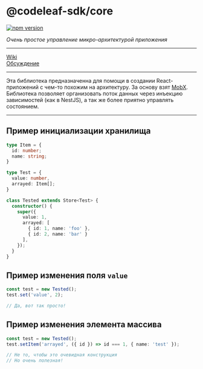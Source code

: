 # @codeleaf-sdk/core
[![npm version](https://badge.fury.io/js/%40codeleaf-sdk%2Fcore.svg)](https://badge.fury.io/js/%40codeleaf-sdk%2Fcore)

_Очень простое управление микро-архитектурой приложения_

---

[Wiki](https://github.com/codeleaf-sdk/core/wiki) <br />
[Обсуждение](https://github.com/codeleaf-sdk/core/discussions)

---

Эта библиотека предназначенна для помощи в создании React-приложений с чем-то похожим на архитектуру. За основу взят [MobX](https://mobx.js.org). Библиотека позволяет организовать поток данных через инъекцию зависимостей (как в NestJS), а так же более приятно управлять состоянием.

---

## Пример инициализации хранилища
```typescript
type Item = {
  id: number;
  name: string;
}

type Test = {
  value: number,
  arrayed: Item[];
}

class Tested extends Store<Test> {
  constructor() {
    super({
      value: 1,
      arrayed: [
        { id: 1, name: 'foo' },
        { id: 2, name: 'bar' }
      ],
    });
  }
}
```

## Пример изменения поля `value`
```typescript
const test = new Tested();
test.set('value', 2);

// Да, вот так просто!
```

## Пример изменения элемента массива
```typescript
const test = new Tested();
test.setItem('arrayed', ({ id }) => id === 1, { name: 'test' });

// Не то, чтобы это очевидная конструкция
// Но очень полезная!
```
